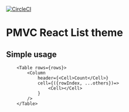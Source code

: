 [![CircleCI](https://circleci.com/gh/pmvc-theme/pmvc_react_list/tree/main.svg?style=svg)](https://circleci.com/gh/pmvc-theme/pmvc_react_list/tree/main)

PMVC React List theme 
===

## Simple usage
```
    <Table rows={rows}>
        <Column
            header={<Cell>Count</Cell>}
            cell={({rowIndex, ...others})=>
                <Cell></Cell>
            }
        />  
    </Table>
```


